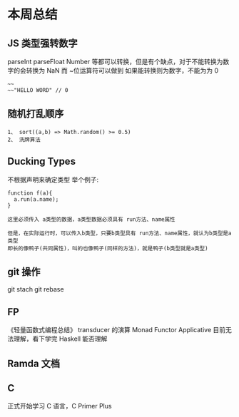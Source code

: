 # 本周总结

## JS 类型强转数字

parseInt parseFloat Number 等都可以转换，但是有个缺点，对于不能转换为数字的会转换为 NaN
而 ~位运算符可以做到 如果能转换则为数字，不能为为 0

```
~~
~~"HELLO WORD" // 0
```

## 随机打乱顺序

```
1、 sort((a,b) => Math.random() >= 0.5)
2、 洗牌算法
```

## Ducking Types

不根据声明来确定类型
举个例子:

```
function f(a){
  a.run(a.name);
}

这里必须传入 a类型的数据，a类型数据必须具有 run方法、name属性

但是，在实际运行时，可以传入b类型，只要b类型具有 run方法、name属性，就认为b类型是a类型
即长的像鸭子(共同属性)，叫的也像鸭子(同样的方法)，就是鸭子(b类型就是a类型)

```

## git 操作

git stach
git rebase

## FP

《轻量函数式编程总结》
transducer 的演算
Monad Functor Applicative 目前无法理解，看下学完 Haskell 能否理解

## Ramda 文档

## C

正式开始学习 C 语言，C Primer Plus
